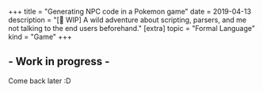 +++
title = "Generating NPC code in a Pokemon game"
date = 2019-04-13
description = "[🚧 WIP] A wild adventure about scripting, parsers, and me not talking to the end users beforehand."
[extra]
topic = "Formal Language"
kind = "Game"
+++

## - Work in progress -
Come back later :D